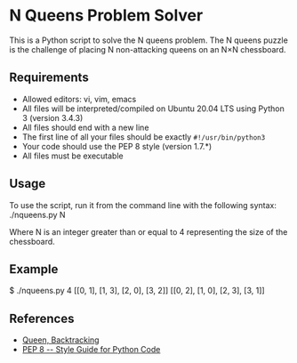 # N Queens Problem Solver

This is a Python script to solve the N queens problem. The N queens puzzle is the challenge of placing N non-attacking queens on an N×N chessboard.

## Requirements

- Allowed editors: vi, vim, emacs
- All files will be interpreted/compiled on Ubuntu 20.04 LTS using Python 3 (version 3.4.3)
- All files should end with a new line
- The first line of all your files should be exactly `#!/usr/bin/python3`
- Your code should use the PEP 8 style (version 1.7.*)
- All files must be executable

## Usage

To use the script, run it from the command line with the following syntax:
./nqueens.py N

Where N is an integer greater than or equal to 4 representing the size of the chessboard.

## Example

$ ./nqueens.py 4
[[0, 1], [1, 3], [2, 0], [3, 2]]
[[0, 2], [1, 0], [2, 3], [3, 1]]

## References

- [Queen, Backtracking](https://en.wikipedia.org/wiki/Eight_queens_puzzle)
- [PEP 8 -- Style Guide for Python Code](https://www.python.org/dev/peps/pep-0008/)
